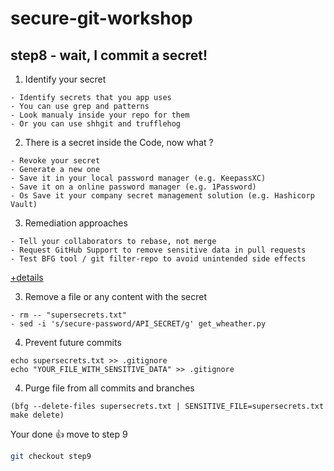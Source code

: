 # secure-git-workshop

## step8 - wait, I commit a secret!

1. Identify your secret
```
- Identify secrets that you app uses
- You can use grep and patterns
- Look manualy inside your repo for them
- Or you can use shhgit and trufflehog 
```

2. There is a secret inside the Code, now what ?
```
- Revoke your secret
- Generate a new one
- Save it in your local password manager (e.g. KeepassXC)
- Save it on a online password manager (e.g. 1Password)
- Os Save it your company secret management solution (e.g. Hashicorp Vault)
```

3. Remediation approaches
```
- Tell your collaborators to rebase, not merge
- Request GitHub Support to remove sensitive data in pull requests
- Test BFG tool / git filter-repo to avoid unintended side effects
```
[+details](https://docs.github.com/cn/authentication/keeping-your-account-and-data-secure/removing-sensitive-data-from-a-repository#)

3. Remove a file or any content with the secret
```
- rm -- "supersecrets.txt"
- sed -i 's/secure-password/API_SECRET/g' get_wheather.py
```

4. Prevent future commits
```
echo supersecrets.txt >> .gitignore
echo "YOUR_FILE_WITH_SENSITIVE_DATA" >> .gitignore
```

4. Purge file from all commits and branches
```
(bfg --delete-files supersecrets.txt | SENSITIVE_FILE=supersecrets.txt make delete)
```

Your done 👍 move to step 9
```bash
git checkout step9
```
